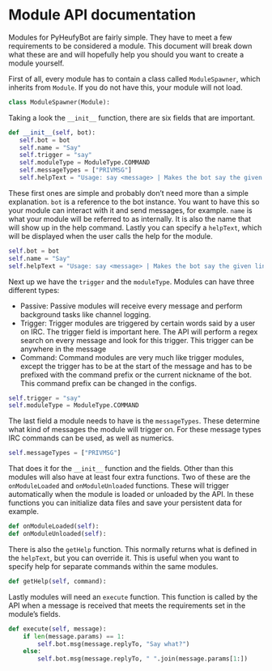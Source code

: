 Module API documentation
========================

Modules for PyHeufyBot are fairly simple. They have to meet a few requirements to be considered a module. This document will break down what these are and will hopefully help you should you want to create a module yourself.


First of all, every module has to contain a class called `ModuleSpawner`, which inherits from `Module`. If you do not have this, your module will not load.
```python
class ModuleSpawner(Module):
```

Taking a look the `__init__` function, there are six fields that are important.
```python
def __init__(self, bot):
   self.bot = bot
   self.name = "Say"
   self.trigger = "say"
   self.moduleType = ModuleType.COMMAND
   self.messageTypes = ["PRIVMSG"]
   self.helpText = "Usage: say <message> | Makes the bot say the given line"
```

These first ones are simple and probably don’t need more than a simple explanation. `bot` is a reference to the bot instance. You want to have this so your module can interact with it and send messages, for example. `name` is what your module will be referred to as internally. It is also the name that will show up in the help command. Lastly you can specify a `helpText`, which will be displayed when the user calls the help for the module.
```python
self.bot = bot
self.name = "Say"
self.helpText = "Usage: say <message> | Makes the bot say the given line"
```

Next up we have the `trigger` and the `moduleType`. Modules can have three different types:
- Passive: Passive modules will receive every message and perform background tasks like channel logging.
- Trigger: Trigger modules are triggered by certain words said by a user on IRC. The trigger field is important here. The API will perform a regex search on every message and look for this trigger. This trigger can be anywhere in the message
- Command: Command modules are very much like trigger modules, except the trigger has to be at the start of the message and has to be prefixed with the command prefix or the current nickname of the bot. This command prefix can be changed in the configs.
```python
self.trigger = "say"
self.moduleType = ModuleType.COMMAND
```

The last field a module needs to have is the `messageTypes`. These determine what kind of messages the module will trigger on. For these message types IRC commands can be used, as well as numerics.
```python
self.messageTypes = ["PRIVMSG"]
```

That does it for the `__init__` function and the fields. Other than this modules will also have at least four extra functions. Two of these are the `onModuleLoaded` and `onModuleUnloaded` functions. These will trigger automatically when the module is loaded or unloaded by the API. In these functions you can initialize data files and save your persistent data for example.
```python
def onModuleLoaded(self):
def onModuleUnloaded(self):
```

There is also the `getHelp` function. This normally returns what is defined in the `helpText`, but you can override it. This is useful when you want to specify help for separate commands within the same modules.
```python
def getHelp(self, command):
```

Lastly modules will need an `execute` function. This function is called by the API when a message is received that meets the requirements set in the module’s fields.
```python
def execute(self, message):
    if len(message.params) == 1:
        self.bot.msg(message.replyTo, "Say what?")
    else:
        self.bot.msg(message.replyTo, " ".join(message.params[1:])
```
